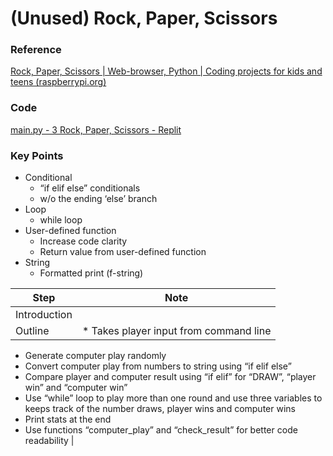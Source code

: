 # (Unused) Rock, Paper, Scissors

### Reference

[Rock, Paper, Scissors | Web-browser, Python | Coding projects for kids and teens (raspberrypi.org)](https://projects.raspberrypi.org/en/projects/rock-paper-scissors/0)

### Code

[main.py - 3 Rock, Paper, Scissors - Replit](https://replit.com/@chairmanguo/3-Rock-Paper-Scissors#main.py)

### Key Points

- Conditional
    - “if elif else” conditionals
    - w/o the ending ‘else’ branch
- Loop
    - while loop
- User-defined function
    - Increase code clarity
    - Return value from user-defined function
- String
    - Formatted print (f-string)

| Step | Note |
| --- | --- |
| Introduction |  |
| Outline | * Takes player input from command line
* Generate computer play randomly
* Convert computer play from numbers to string using “if elif else”
* Compare player and computer result using “if elif” for “DRAW”, “player win” and “computer win”
* Use “while” loop to play more than one round and use three variables to keeps track of the number draws, player wins and computer wins
* Print stats at the end
* Use functions “computer_play” and “check_result” for better code readability |